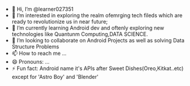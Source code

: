- 👋 Hi, I’m @learner027351
- 👀 I’m interested in exploring the realm ofemrging tech fileds which are ready to revolutionize us in near future;
- 🌱 I’m currently learning Android dev and oftenly exploring new technologies like Quantunm Computing,DATA SCIENCE.
- 💞️ I’m looking to collaborate on Android Projects as well as solving Data Structure Problems
- 📫 How to reach me ...
- 😄 Pronouns: ...
- ⚡ Fun fact: Android name it's APIs after Sweet Dishes(Oreo,Kitkat..etc) except for 'Astro Boy' and 'Blender'

<!---
learner027351/learner027351 is a ✨ special ✨ repository because its `README.md` (this file) appears on your GitHub profile.
You can click the Preview link to take a look at your changes.
--->
